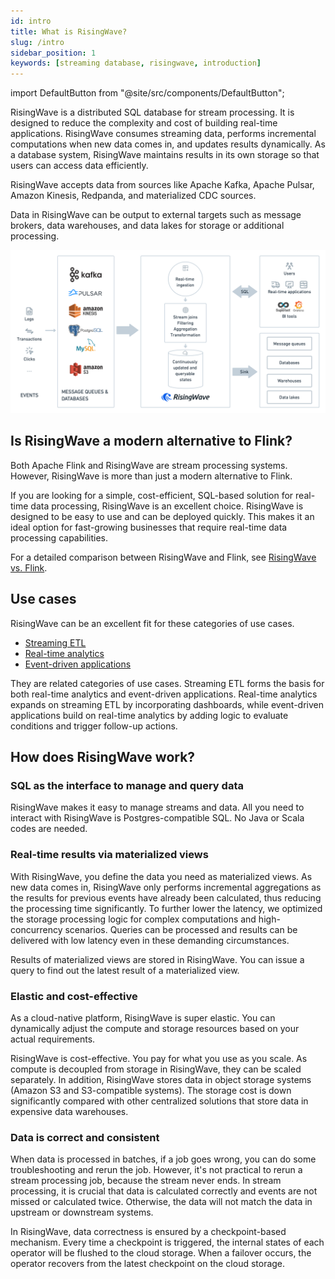 ```yaml
---
id: intro
title: What is RisingWave?
slug: /intro
sidebar_position: 1
keywords: [streaming database, risingwave, introduction]
---
```

<head>
  <link rel="canonical" href="https://docs.risingwave.com/docs/current/intro/" />
</head>

<!-- MDX imports -->
import DefaultButton from "@site/src/components/DefaultButton";

RisingWave is a distributed SQL database for stream processing. It is designed to reduce the complexity and cost of building real-time applications. RisingWave consumes streaming data, performs incremental computations when new data comes in, and updates results dynamically. As a database system, RisingWave maintains results in its own storage so that users can access data efficiently.

RisingWave accepts data from sources like Apache Kafka, Apache Pulsar, Amazon Kinesis, Redpanda, and materialized CDC sources.

Data in RisingWave can be output to external targets such as message brokers, data warehouses, and data lakes for storage or additional processing.

<p>
  <DefaultButton text="Get Started" doc="get-started" />
</p>

![RisingWave Architecture](./images/archi_simple.png)

## Is RisingWave a modern alternative to Flink?

Both Apache Flink and RisingWave are stream processing systems. However, RisingWave is more than just a modern alternative to Flink.

If you are looking for a simple, cost-efficient, SQL-based solution for real-time data processing, RisingWave is an excellent choice. RisingWave is designed to be easy to use and can be deployed quickly. This makes it an ideal option for fast-growing businesses that require real-time data processing capabilities.

For a detailed comparison between RisingWave and Flink, see [RisingWave vs. Flink](/risingwave-flink-comparison.md).

## Use cases

RisingWave can be an excellent fit for these categories of use cases.

- [Streaming ETL](/use-cases.md#streaming-etl)
- [Real-time analytics](/use-cases.md#real-time-analytics)
- [Event-driven applications](/use-cases.md#event-driven-applications)

They are related categories of use cases. Streaming ETL forms the basis for both real-time analytics and event-driven applications. Real-time analytics expands on streaming ETL by incorporating dashboards, while event-driven applications build on real-time analytics by adding logic to evaluate conditions and trigger follow-up actions.

## How does RisingWave work?

### SQL as the interface to manage and query data

RisingWave makes it easy to manage streams and data. All you need to interact with RisingWave is Postgres-compatible SQL. No Java or Scala codes are needed.

### Real-time results via materialized views

With RisingWave, you define the data you need as materialized views. As new data comes in, RisingWave only performs incremental aggregations as the results for previous events have already been calculated, thus reducing the processing time significantly. To further lower the latency, we optimized the storage processing logic for complex computations and high-concurrency scenarios. Queries can be processed and results can be delivered with low latency even in these demanding circumstances.

Results of materialized views are stored in RisingWave. You can issue a query to find out the latest result of a materialized view.

### Elastic and cost-effective

As a cloud-native platform, RisingWave is super elastic. You can dynamically adjust the compute and storage resources based on your actual requirements.

RisingWave is cost-effective. You pay for what you use as you scale. As compute is decoupled from storage in RisingWave, they can be scaled separately. In addition, RisingWave stores data in object storage systems (Amazon S3 and S3-compatible systems). The storage cost is down significantly compared with other centralized solutions that store data in expensive data warehouses.

### Data is correct and consistent

When data is processed in batches, if a job goes wrong, you can do some troubleshooting and rerun the job. However, it's not practical to rerun a stream processing job, because the stream never ends. In stream processing, it is crucial that data is calculated correctly and events are not missed or calculated twice. Otherwise, the data will not match the data in upstream or downstream systems.

In RisingWave, data correctness is ensured by a checkpoint-based mechanism. Every time a checkpoint is triggered, the internal states of each operator will be flushed to the cloud storage. When a failover occurs, the operator recovers from the latest checkpoint on the cloud storage.

<lightButton text="See the architecture" doc="architecture"/>
<lightButton text="Access the source code" url="https://github.com/risingwavelabs/risingwave"/>
<br/>
